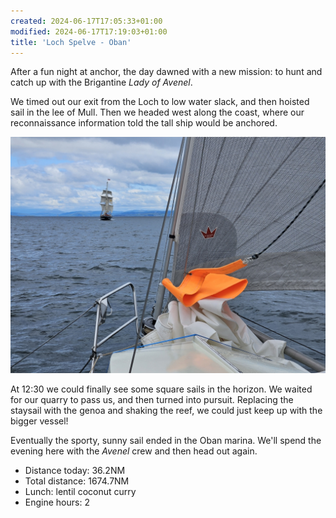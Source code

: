 ```yaml
---
created: 2024-06-17T17:05:33+01:00
modified: 2024-06-17T17:19:03+01:00
title: 'Loch Spelve - Oban'
---
```


After a fun night at anchor, the day dawned with a new mission: to hunt and catch up with the Brigantine _Lady of Avenel_.

We timed out our exit from the Loch to low water slack, and then hoisted sail in the lee of Mull. Then we headed west along the coast, where our reconnaissance information told the tall ship would be anchored.

![Image](../2024/eaf5f18c00d3ec6d8227481edc8526ae.jpg) 

At 12:30 we could finally see some square sails in the horizon. We waited for our quarry to pass us, and then turned into pursuit. Replacing the staysail with the genoa and shaking the reef, we could just keep up with the bigger vessel!

Eventually the sporty, sunny sail ended in the Oban marina. We'll spend the evening here with the _Avenel_ crew and then head out again.

* Distance today: 36.2NM
* Total distance: 1674.7NM
* Lunch: lentil coconut curry
* Engine hours: 2
